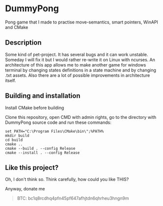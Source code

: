 # DummyPong
 Pong game that I made to practise move-semantics, smart pointers, WinAPI and CMake

 ## Description
 Some kind of pet-project. It has several bugs and it can work unstable. Someday I will fix it
 but I would rather re-write it on Linux with ncurses. An architecture of this app allows me to
 make another game for windows terminal by changing states definitions in a state machine and by 
 changing .txt assets. Also there are a lot of possible improvements in architecture itself.

 ## Building and installation
 Install CMake before building

 Clone this repository, open CMD with admin rights, go to the directory with DummyPong
 source code and run these commands:
 ```
set PATH="C:\Program Files\CMake\bin\";%PATH%
mkdir build
cd build
cmake ..
cmake --build . --config Release
cmake --install . --config Release
 ``` 

## Like this project?

Oh, I don't think so. Think carefully, how could you like THIS?

Anyway, donate me
>BTC: bc1q8rcdhq4pfn45pf647afhjtdn6qhrheu3hngn9m